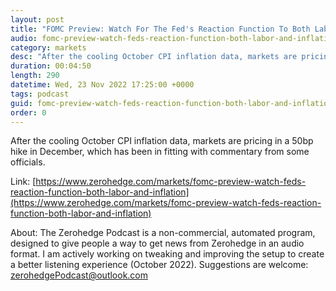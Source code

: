 ```yaml
---
layout: post
title: "FOMC Preview: Watch For The Fed's Reaction Function To Both Labor And Inflation"
audio: fomc-preview-watch-feds-reaction-function-both-labor-and-inflation-0
category: markets
desc: "After the cooling October CPI inflation data, markets are pricing in a 50bp hike in December, which has been in fitting with commentary from some officials."
duration: 00:04:50
length: 290
datetime: Wed, 23 Nov 2022 17:25:00 +0000
tags: podcast
guid: fomc-preview-watch-feds-reaction-function-both-labor-and-inflation-0
order: 0
---
```

After the cooling October CPI inflation data, markets are pricing in a 50bp hike in December, which has been in fitting with commentary from some officials.

Link: [https://www.zerohedge.com/markets/fomc-preview-watch-feds-reaction-function-both-labor-and-inflation](https://www.zerohedge.com/markets/fomc-preview-watch-feds-reaction-function-both-labor-and-inflation)

About: The Zerohedge Podcast is a non-commercial, automated program, designed to give people a way to get news from Zerohedge in an audio format.  I am actively working on tweaking and improving the setup to create a better listening experience (October 2022).  Suggestions are welcome: [zerohedgePodcast@outlook.com](mailto:zerohedgePodcast@outlook.com)